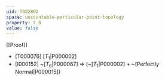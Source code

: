```yaml
---
uid: T022802
space: uncountable-particular-point-topology
property: t_6
value: false
---
```

[[Proof]]

* [T000076] [$T_1$|P000002]
* [I000152] ~[$T_6$|P000067] => (~[$T_1$|P000002] + ~[Perfectly Normal|P000015])

